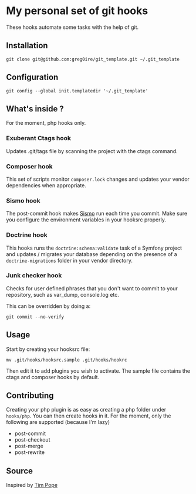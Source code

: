 # My personal set of git hooks

These hooks automate some tasks with the help of git.

## Installation

    git clone git@github.com:greg0ire/git_template.git ~/.git_template

## Configuration

    git config --global init.templatedir '~/.git_template'

## What's inside ?

For the moment, php hooks only.

### Exuberant Ctags hook

Updates .git/tags file by scanning the project with the ctags command.

### Composer hook

This set of scripts monitor `composer.lock` changes and updates your vendor
dependencies when appropriate.

### Sismo hook

The post-commit hook makes [Sismo](http://sismo.sensiolabs.org/) run each time you commit.
Make sure you configure the environment variables in your hooksrc properly.

### Doctrine hook

This hooks runs the `doctrine:schema:validate` task of a Symfony project and
updates / migrates your database depending on the presence of a
`doctrine-migrations` folder in your vendor directory.

### Junk checker hook

Checks for user defined phrases that you don't want to commit to your
repository, such as var_dump, console.log etc.

This can be overridden by doing a:

    git commit --no-verify

## Usage

Start by creating your hooksrc file:

    mv .git/hooks/hooksrc.sample .git/hooks/hookrc

Then edit it to add plugins you wish to activate. The sample file contains the
ctags and composer hooks by default.

## Contributing

Creating your php plugin is as easy as creating a php folder under `hooks/php`.
You can then create hooks in it. For the moment, only the following are supported
(because I'm lazy)

* post-commit
* post-checkout
* post-merge
* post-rewrite

## Source

Inspired by [Tim Pope](http://tbaggery.com/)
